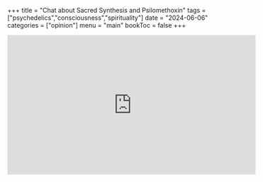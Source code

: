 +++
title = "Chat about Sacred Synthesis and Psilomethoxin"
tags = ["psychedelics","consciousness","spirituality"]
date = "2024-06-06"
categories = ["opinion"]
menu = "main"
bookToc = false
+++

<iframe width="560" height="315" src="https://www.youtube.com/embed/ZgjZcLsdFk4?si=ql-GaJ8kV4b7YbSt" title="YouTube video player" frameborder="0" allow="accelerometer; autoplay; clipboard-write; encrypted-media; gyroscope; picture-in-picture; web-share" referrerpolicy="strict-origin-when-cross-origin" allowfullscreen></iframe>
